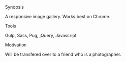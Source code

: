 Synopsis

A responsive image gallery. Works best on Chrome.

Tools

Gulp, Sass, Pug, jQuery, Javascript

Motivation

Will be transfered over to a friend who is a photographer.